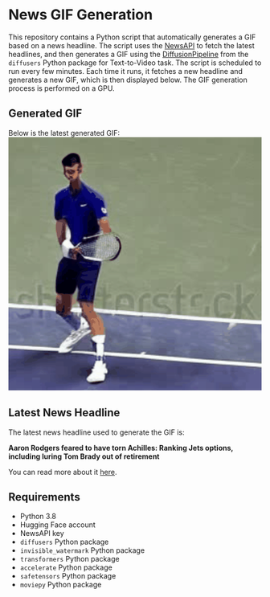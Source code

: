 # News GIF Generation
This repository contains a Python script that automatically generates a GIF based on a news headline. The script uses the [NewsAPI](https://newsapi.org/) to fetch the latest headlines, and then generates a GIF using the [DiffusionPipeline](https://github.com/huggingface/diffusers) from the `diffusers` Python package for Text-to-Video task.
The script is scheduled to run every few minutes. Each time it runs, it fetches a new headline and generates a new GIF, which is then displayed below. The GIF generation process is performed on a GPU.

## Generated GIF
Below is the latest generated GIF:
![Generated GIF](output.gif?raw=true&v=1694613982)

## Latest News Headline
The latest news headline used to generate the GIF is:

**Aaron Rodgers feared to have torn Achilles: Ranking Jets options, including luring Tom Brady out of retirement**

You can read more about it [here](https://www.cbssports.com/nfl/news/aaron-rodgers-out-for-season-with-achilles-ranking-jets-options-including-luring-tom-brady-out-of-retirement/).

## Requirements
- Python 3.8
- Hugging Face account
- NewsAPI key
- `diffusers` Python package
- `invisible_watermark` Python package
- `transformers` Python package
- `accelerate` Python package
- `safetensors` Python package
- `moviepy` Python package

